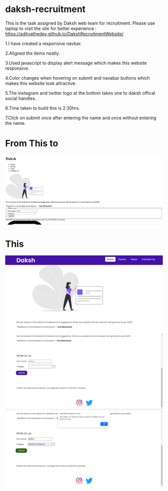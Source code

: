 # daksh-recruitment
This is the task assigned by Daksh web team for recruitment. Please use laptop to visit the site for better experience : https://adityathedev.github.io/DakshRecruitmentWebsite/

1.I have created a responsive navbar.

2.Aligned the items neatly.

3.Used javascript to display alert message which makes this website responsive.

4.Color changes when hovering on submit and navabar buttons which makes this website look attractive.

5.The instagram and twitter logo at the bottom takes one to daksh offical social handles.

6.Time taken to build this is 2:30hrs.

7.Click on submit once after entering the name and once without entering the name.


# From This to

![original](daksh.PNG)


# This
![output](dakshout.PNG)
![output1](daksh1.PNG)
![submit](dakshsubmit.PNG)

